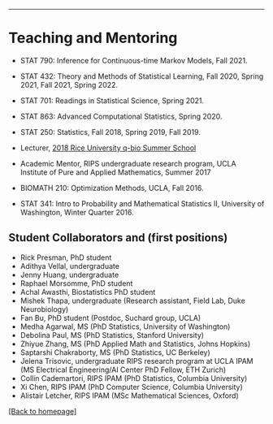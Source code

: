 ---
# [](#header-1)Teaching and Mentoring

* STAT 790: Inference for Continuous-time Markov Models, Fall 2021.

* STAT 432: Theory and Methods of Statistical Learning, Fall 2020, Spring 2021, Fall 2021, Spring 2022.

* STAT 701: Readings in Statistical Science, Spring 2021.

* STAT 863: Advanced Computational Statistics, Spring 2020.

* STAT 250: Statistics, Fall 2018, Spring 2019, Fall 2019.

* Lecturer, [2018 Rice University q-bio Summer School](http://q-bio.org/wp/qbss/2018lecturers/) 

* Academic Mentor, RIPS undergraduate research program, UCLA Institute of Pure and Applied Mathematics, Summer 2017
	
* BIOMATH 210: Optimization Methods, UCLA, Fall 2016. 

* STAT 341: Intro to Probability and Mathematical Statistics II, University of Washington, Winter Quarter 2016. 


Student Collaborators and (first positions)
-------
* Rick Presman, PhD student
* Adithya Vellal, undergraduate 
* Jenny Huang, undergraduate
* Raphael Morsomme, PhD student
* Achal Awasthi, Biostatistics PhD student
* Mishek Thapa, undergraduate (Research assistant, Field Lab, Duke Neurobiology)
* Fan Bu, PhD student (Postdoc, Suchard group, UCLA)
* Medha Agarwal, MS (PhD Statistics, University of Washington)
* Debolina Paul, MS (PhD Statistics, Stanford University)
* Zhiyue Zhang, MS (PhD Applied Math and Statistics, Johns Hopkins)
* Saptarshi Chakraborty, MS (PhD Statistics, UC Berkeley)
* Jelena Trisovic, undergraduate RIPS research program at UCLA IPAM (MS Electrical Engineering/AI Center PhD Fellow, ETH Zurich)
* Collin Cademartori, RIPS IPAM (PhD Statistics, Columbia University)
* Xi Chen, RIPS IPAM  (PhD Computer Science, Columbia University)
* Alistair Letcher, RIPS IPAM (MSc Mathematical Sciences, Oxford)


[ [Back to homepage] ](./)
